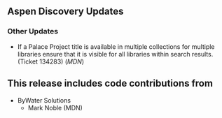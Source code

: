 ## Aspen Discovery Updates
### Other Updates
- If a Palace Project title is available in multiple collections for multiple libraries ensure that it is visible for all libraries within search results. (Ticket 134283) (*MDN*)

## This release includes code contributions from
- ByWater Solutions
  - Mark Noble (MDN)
